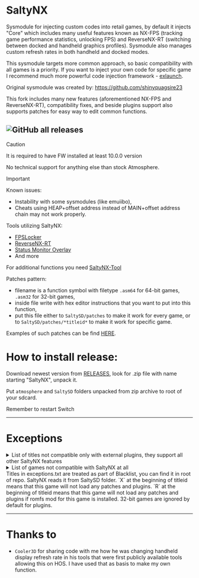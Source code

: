 # SaltyNX

Sysmodule for injecting custom codes into retail games, by default it injects "Core" which includes many useful features known as NX-FPS (tracking game performance statistics, unlocking FPS) and ReverseNX-RT (switching between docked and handheld graphics profiles). Sysmodule also manages custom refresh rates in both handheld and docked modes.

This sysmodule targets more common approach, so basic compatibility with all games is a priority. If you want to inject your own code for specific game I recommend much more powerful code injection framework - [exlaunch](https://github.com/shadowninja108/exlaunch).

Original sysmodule was created by: https://github.com/shinyquagsire23

This fork includes many new features (aforementioned NX-FPS and ReverseNX-RT), compatibility fixes, and beside plugins support also supports patches for easy way to edit common functions.

![GitHub all releases](https://img.shields.io/github/downloads/masagrator/SaltyNX/total?style=for-the-badge)
---

> [!CAUTION]
> It is required to have FW installed at least 10.0.0 version
> 
> No technical support for anything else than stock Atmosphere.

> [!IMPORTANT]
> Known issues:
> - Instability with some sysmodules (like emuiibo),
> - Cheats using HEAP+offset address instead of MAIN+offset address chain may not work properly.

Tools utilizing SaltyNX:
- [FPSLocker](https://github.com/masagrator/FPSLocker)
- [ReverseNX-RT](https://github.com/masagrator/ReverseNX-RT)
- [Status Monitor Overlay](https://github.com/masagrator/Status-Monitor-Overlay)
- And more

For additional functions you need [SaltyNX-Tool](https://github.com/masagrator/SaltyNX-Tool)

Patches pattern:
- filename is a function symbol with filetype `.asm64` for 64-bit games, `.asm32` for 32-bit games,
- inside file write with hex editor instructions that you want to put into this function,
- put this file either to `SaltySD/patches` to make it work for every game, or to `SaltySD/patches/*titleid*` to make it work for specific game.

Examples of such patches can be find [HERE](https://github.com/masagrator/SaltyNX-Patches).

# How to install release:

Download newest version from [RELEASES](https://github.com/masagrator/SaltyNX/releases), look for .zip file with name starting "SaltyNX", unpack it.

Put `atmosphere` and `SaltySD` folders unpacked from zip archive to root of your sdcard.

Remember to restart Switch

---

# Exceptions

<details> 

  <summary>List of titles not compatible only with external plugins, they support all other SaltyNX features</summary>

| Title | Why? |
| ------------- | ------------- |
| Alien: Isolation | Heap related |
| Azure Striker Gunvolt: Striker Pack | 32-bit games don't support plugins |
| Baldur's Gate and Baldur's Gate II: Enhanced Editions | 32-bit games don't support plugins |
| CelDamage HD | 32-bit games don't support plugins |
| Company of Heroes Collection | heap related |
| DEADLY PREMONITION Origins | 32-bit games don't support plugins |
| Death Road to Canada | 32-bit games don't support plugins |
| Dies irae Amantes amentes For Nintendo Switch | 32-bit games don't support plugins |
| EA SPORTS FC 24 | heap related |
| Goat Simulator | 32-bit games don't support plugins |
| Gothic | 32-bit games don't support plugins |
| Grandia Collection | Only launcher is 64-bit, actual games are 32-bit, so plugins are not supported |
| Grid: Autosport | Heap related |
| Immortals Fenyx Rising | Heap related |
| LIMBO | 32-bit games don't support plugins |
| Luigi's Mansions 2 HD | 32-bit games don't support plugins |
| Luigi's Mansion 3 | Heap related |
| Mario Kart 8 Deluxe (1.0.0-3.0.3) | 32-bit games don't support plugins |
| Mario Strikers: Battle League | Heap related |
| Megadimension Neptunia VII | 32-bit games don't support plugins |
| Moero Chronicle Hyper | 32-bit games don't support plugins |
| Moero Crystal H | 32-bit games don't support plugins |
| Monster Hunter Generations Ultimate | 32-bit games don't support plugins |
| Monster Hunter XX Nintendo Switch Ver. | 32-bit games don't support plugins |
| New Super Mario Bros. U Deluxe | 32-bit games don't support plugins |
| Ni no Kuni: Wrath of the White Witch | 32-bit games don't support plugins |
| Olympic Games Tokyo 2020 – The Official Video Game™ | heap related |
| Pikmin 3 Deluxe | 32-bit games don't support plugins |
| Planescape: Torment and Icewind Dale | 32-bit games don't support plugins |
| Plants vs. Zombies: Battle for Neighborville | Heap related |
| Radiant Silvergun | 32-bit games don't support plugins |
| Sherlock Holmes and The Hound of The Baskervilles | 32-bit games don't support plugins |
| Stubbs the Zombie in Rebel Without a Pulse | heap related |
| The Lara Croft Collection | heap related |
| Tokyo Mirage Session #FE Encore | 32-bit games don't support plugins |
| Valkyria Chronicles | 32-bit games don't support plugins |
| World of Goo | 32-bit games don't support plugins |
| YouTube | Unknown |
| 超次次元ゲイム ネプテューヌRe;Birth1 | 32-bit games don't support plugins |
| 超次次元ゲイム ネプテューヌRe;Birth2 SISTERS GENERATION | 32-bit games don't support plugins |
| 神次次元ゲイム ネプテューヌRe;Birth3 V CENTURY | 32-bit games don't support plugins |

</details>

<details>
  <summary>List of games not compatible with SaltyNX at all</summary>

| Title | Why? |
| ------------- | ------------- |
| Witcher 3 GOTY (version 3.2) | heap related |
</details>
Titles in exceptions.txt are treated as part of Blacklist, you can find it in root of repo. SaltyNX reads it from SaltySD folder. `X` at the beginning of titleid means that this game will not load any patches and plugins. `R` at the beginning of titleid means that this game will not load any patches and plugins if romfs mod for this game is installed. 32-bit games are ignored by default for plugins.

---

# Thanks to
- `Cooler3D` for sharing code with me how he was changing handheld display refresh rate in his tools that were first publicly available tools allowing this on HOS. I have used that as basis to make my own function.

